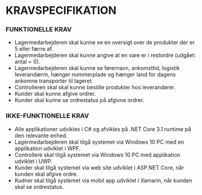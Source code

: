 # KRAVSPECIFIKATION
### FUNKTIONELLE KRAV
* Lagermedarbejderen skal kunne se en oversigt over de produkter der er 5 eller færre af.
* Lagermedarbejderen skal kunne angive at en vare er i restordre (udgået: antal = 0).
* Lagermedarbejderen skal kunne se førernavn, ankomsttid, logistik leverandærm, hænger nummerplade og hænger land for dagens ankomne transporter til lageret.
* Controlleren skal skal kunne bestille produkter hos leverandører.
* Kunder skal kunne afgive ordrer.
* Kunder skal kunne se ordrestatus på afgivne ordrer.

### IKKE-FUNKTIONELLE KRAV
* Alle applikationer udvikles i C# og afvikles på .NET Core 3.1 runtime på den relevante enhed.
* Lagermedarbejderen skal tilgå systemet via Windows 10 PC med en applikation udviklet i WPF.
* Controllere skal tilgå systemet via Windows 10 PC med applikation udviklet i UWP.
* Kunder skal tilgå systemet via web site udviklet i ASP.NET Core, når kunden skal afgive ordre.
* Kudner skal tilgå systemet via mobil app udviklet i Xamarin, når kunden skal se ordrestatus.
